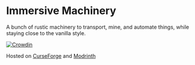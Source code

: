 # Immersive Machinery

A bunch of rustic machinery to transport, mine, and automate things, while staying close to the vanilla style.

[![Crowdin](https://badges.crowdin.net/immersive-collection/localized.svg)](https://crowdin.com/project/immersive-collection)

Hosted on
[CurseForge](https://www.curseforge.com/minecraft/mc-mods/immersive-machinery) and
[Modrinth](https://modrinth.com/mod/immersive-machinery)